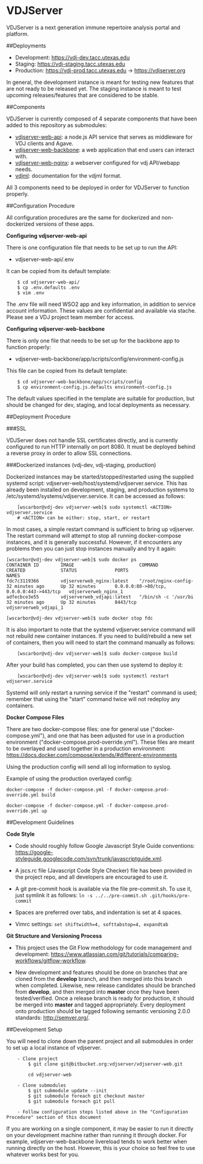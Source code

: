 VDJServer
===================

VDJServer is a next generation immune repertoire analysis portal and platform.

##Deployments

 * Development: <https://vdj-dev.tacc.utexas.edu>
 * Staging: <https://vdj-staging.tacc.utexas.edu>
 * Production: https://vdj-prod.tacc.utexas.edu -> <https://vdjserver.org>

In general, the development instance is meant for testing new features that are not ready to be released yet. The staging instance is meant to test upcoming releases/features that are considered to be stable.

##Components

VDJServer is currently composed of 4 separate components that have been added to this repository as submodules:

 * [vdjserver-web-api](https://bitbucket.org/vdjserver/vdjserver-web-api/): a node.js API service that serves as middleware for VDJ clients and Agave.
 * [vdjserver-web-backbone](https://bitbucket.org/vdjserver/vdjserver-web-backbone/): a web application that end users can interact with.
 * [vdjserver-web-nginx](https://bitbucket.org/vdjserver/vdjserver-web-nginx/): a webserver configured for vdj API/webapp needs.
 * [vdjml](https://bitbucket.org/vdjserver/vdjml/): documentation for the vdjml format.

All 3 components need to be deployed in order for VDJServer to function properly.

##Configuration Procedure

All configuration procedures are the same for dockerized and non-dockerized versions of these apps.

**Configuring vdjserver-web-api**

There is one configuration file that needs to be set up to run the API:

 * vdjserver-web-api/.env

It can be copied from its default template:

```
    $ cd vdjserver-web-api/
    $ cp .env.defaults .env
    $ vim .env
```

The .env file will need WSO2 app and key information, in addition to service account information. These values are confidential and available via stache. Please see a VDJ project team member for access.

**Configuring vdjserver-web-backbone**

There is only one file that needs to be set up for the backbone app to function properly:

 * vdjserver-web-backbone/app/scripts/config/environment-config.js

This file can be copied from its default template:

```
    $ cd vdjserver-web-backbone/app/scripts/config
    $ cp environment-config.js.defaults environment-config.js
```

The default values specified in the template are suitable for production, but should be changed for dev, staging, and local deployments as necessary.

##Deployment Procedure

###SSL

VDJServer does not handle SSL certificates directly, and is currently configured to run HTTP internally on port 8080. It must be deployed behind a reverse proxy in order to allow SSL connections.

###Dockerized instances (vdj-dev, vdj-staging, production)

Dockerized instances may be started/stopped/restarted using the supplied systemd script: vdjserver-web/host/systemd/vdjserver.service. This has already been installed on development, staging, and production systems to /etc/systemd/systems/vdjserver.service. It can be accessed as follows:

```
    [wscarbor@vdj-dev vdjserver-web]$ sudo systemctl <ACTION> vdjserver.service
    # <ACTION> can be either: stop, start, or restart
```

In most cases, a simple restart command is sufficient to bring up vdjserver. The restart command will attempt to stop all running docker-compose instances, and it is generally successful. However, if it encounters any problems then you can just stop instances manually and try it again:

```
[wscarbor@vdj-dev vdjserver-web]$ sudo docker ps
CONTAINER ID        IMAGE                        COMMAND                CREATED             STATUS              PORTS                                      NAMES
fdc7c3119366        vdjserverweb_nginx:latest    "/root/nginx-config-   32 minutes ago      Up 32 minutes       0.0.0.0:80->80/tcp, 0.0.0.0:443->443/tcp   vdjserverweb_nginx_1
adfecbce3e55        vdjserverweb_vdjapi:latest   "/bin/sh -c '/usr/bi   32 minutes ago      Up 32 minutes       8443/tcp                                   vdjserverweb_vdjapi_1

[wscarbor@vdj-dev vdjserver-web]$ sudo docker stop fdc
```

It is also important to note that the systemd vdjserver.service command will not rebuild new container instances. If you need to build/rebuild a new set of containers, then you will need to start the command manually as follows:

```
    [wscarbor@vdj-dev vdjserver-web]$ sudo docker-compose build
```

After your build has completed, you can then use systemd to deploy it:

```
    [wscarbor@vdj-dev vdjserver-web]$ sudo systemctl restart vdjserver.service
```

Systemd will only restart a running service if the "restart" command is used; remember that using the "start" command twice will not redeploy any containers.


**Docker Compose Files**

There are two docker-compose files: one for general use ("docker-compose.yml"), and one that has been adjusted for use in a production environment ("docker-compose.prod-override.yml"). These files are meant to be overlayed and used together in a production environment: https://docs.docker.com/compose/extends/#different-environments

Using the production config will send all log information to syslog.

Example of using the production overlayed config:
```
docker-compose -f docker-compose.yml -f docker-compose.prod-override.yml build

docker-compose -f docker-compose.yml -f docker-compose.prod-override.yml up
```


##Development Guidelines

**Code Style**

 * Code should roughly follow Google Javascript Style Guide conventions: <https://google-styleguide.googlecode.com/svn/trunk/javascriptguide.xml>.

 * A jscs.rc file (Javascript Code Style Checker) file has been provided in the project repo, and all developers are encouraged to use it.

 * A git pre-commit hook is available via the file pre-commit.sh. To use it, just symlink it as follows: ```ln -s ../../pre-commit.sh .git/hooks/pre-commit```

 * Spaces are preferred over tabs, and indentation is set at 4 spaces.  

 *  Vimrc settings: ```set shiftwidth=4, softtabstop=4, expandtab```

**Git Structure and Versioning Process**

 * This project uses the Git Flow methodology for code management and development: <https://www.atlassian.com/git/tutorials/comparing-workflows/gitflow-workflow>.

 * New development and features should be done on branches that are cloned from the **develop** branch, and then merged into this branch when completed. Likewise, new release candidates should be branched from **develop**, and then merged into **master** once they have been tested/verified. Once a release branch is ready for production, it should be merged into **master** and tagged appropriately. Every deployment onto production should be tagged following semantic versioning 2.0.0 standards: <http://semver.org/>.

##Development Setup

You will need to clone down the parent project and all submodules in order to set up a local instance of vdjserver.

```
    - Clone project
        $ git clone git@bitbucket.org:vdjserver/vdjserver-web.git

        cd vdjserver-web

    - Clone submodules
        $ git submodule update --init
        $ git submodule foreach git checkout master
        $ git submodule foreach git pull

    - Follow configuration steps listed above in the "Configuration Procedure" section of this document
```

If you are working on a single component, it may be easier to run it directly on your development machine rather than running it through docker. For example, vdjserver-web-backbone livereload tends to work better when running directly on the host. However, this is your choice so feel free to use whatever works best for you.
